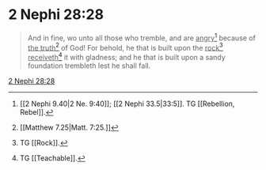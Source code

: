 # 2 Nephi 28:28

> And in fine, wo unto all those who tremble, and are <u>angry</u>[^a] because of <u>the truth</u>[^b] of God! For behold, he that is built upon the <u>rock</u>[^c] <u>receiveth</u>[^d] it with gladness; and he that is built upon a sandy foundation trembleth lest he shall fall.

[2 Nephi 28:28](https://www.churchofjesuschrist.org/study/scriptures/bofm/2-ne/28?lang=eng&id=p28#p28)


[^a]: [[2 Nephi 9.40|2 Ne. 9:40]]; [[2 Nephi 33.5|33:5]]. TG [[Rebellion, Rebel]].
[^b]: [[Matthew 7.25|Matt. 7:25.]]
[^c]: TG [[Rock]].
[^d]: TG [[Teachable]].
